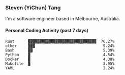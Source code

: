 ### Steven (YiChun) Tang

I'm a software engineer based in Melbourne, Australia.

#### Personal Coding Activity (past 7 days)
```
Rust      ▓▓▓▓▓▓▓▓▓▓▓▓▓▓▓▓▓▓▓▓▓▓▓▓▓▓▓▓▓▓  70.27%
other     ▓▓▓                              9.24%
Bash      ▓▓                               5.39%
Python    ▓                                4.54%
Docker    ▓                                4.38%
Makefile  ▓                                3.95%
YAML                                       2.24%
```

